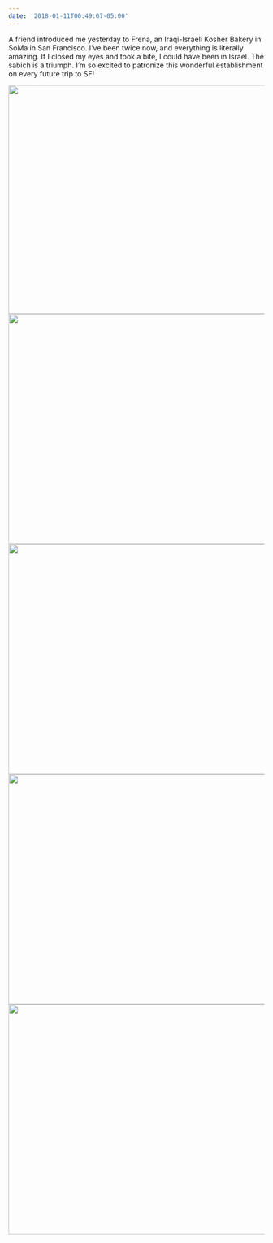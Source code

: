 ```yaml
---
date: '2018-01-11T00:49:07-05:00'
---
```

A friend introduced me yesterday to Frena, an Iraqi-Israeli Kosher Bakery in SoMa in San Francisco. I’ve been twice now, and everything is literally amazing. If I closed my eyes and took a bite, I could have been in Israel. The sabich is a triumph. I’m so excited to patronize this wonderful establishment on every future trip to SF!

<img src="uploads/2018/3e35bfbc93.jpg" width="600" height="450" /><img src="uploads/2018/d604213af0.jpg" width="600" height="453" /><img src="uploads/2018/9c8a89b4ea.jpg" width="600" height="453" /><img src="uploads/2018/181a268c0d.jpg" width="600" height="453" /><img src="uploads/2018/9e171395e5.jpg" width="600" height="453" />
